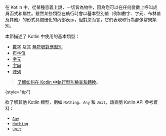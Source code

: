[//]: # (title: 基本類型)

在 Kotlin 中，從某種意義上說，一切皆為物件，因為您可以在任何變數上呼叫成員函式和屬性。雖然某些類型在執行時會以基本型別值（例如數字、字元、布林值及其他）的形式具備優化的內部表示，但對您而言，它們表現和行為都像常規類別。

本節描述了 Kotlin 中使用的基本類型：

* [數字](numbers.md) 及其 [無符號對應型別](unsigned-integer-types.md)
* [布林值](booleans.md)
* [字元](characters.md)
* [字串](strings.md)
* [陣列](arrays.md)

> [了解如何在 Kotlin 中執行型別檢查和轉換](typecasts.md)。
>
{style="tip"}

欲了解其他 Kotlin 類型，例如 `Nothing`、`Any` 和 `Unit`，請查閱 Kotlin API 參考資料：

* [`Any`](https://kotlinlang.org/api/latest/jvm/stdlib/kotlin/-any/)
* [`Nothing`](https://kotlinlang.org/api/latest/jvm/stdlib/kotlin/-nothing.html)
* [`Unit`](https://kotlinlang.org/api/latest/jvm/stdlib/kotlin/-unit/)